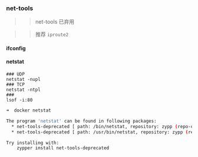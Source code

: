 ### net-tools

> > net-tools 已弃用

> > 推荐 `iproute2`

#### ifconfig

#### netstat

```shell
### UDP
netstat -nupl
### TCP
netstat -ntpl
###
lsof -i:80
```

```bash
➜  docker netstat

The program 'netstat' can be found in following packages:
  * net-tools-deprecated [ path: /bin/netstat, repository: zypp (repo-oss) ]
  * net-tools-deprecated [ path: /usr/bin/netstat, repository: zypp (repo-oss) ]

Try installing with:
    zypper install net-tools-deprecated
```
